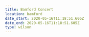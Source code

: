 ```yaml
---
title: Bamford Concert
location: bamford
date_start: 2020-05-16T11:18:51.605Z
date_end: 2020-05-16T11:18:51.605Z
type: wilson
---
```


